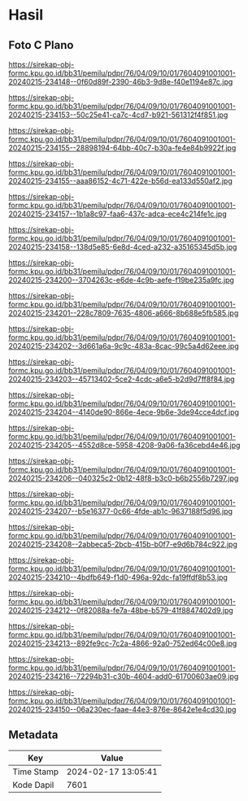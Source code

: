 # Hasil

## Foto C Plano

https://sirekap-obj-formc.kpu.go.id/bb31/pemilu/pdpr/76/04/09/10/01/7604091001001-20240215-234148--0f60d89f-2390-46b3-9d8e-f40e1194e87c.jpg

https://sirekap-obj-formc.kpu.go.id/bb31/pemilu/pdpr/76/04/09/10/01/7604091001001-20240215-234153--50c25e41-ca7c-4cd7-b921-561312f4f851.jpg

https://sirekap-obj-formc.kpu.go.id/bb31/pemilu/pdpr/76/04/09/10/01/7604091001001-20240215-234155--28898194-64bb-40c7-b30a-fe4e84b9922f.jpg

https://sirekap-obj-formc.kpu.go.id/bb31/pemilu/pdpr/76/04/09/10/01/7604091001001-20240215-234155--aaa86152-4c71-422e-b56d-ea133d550af2.jpg

https://sirekap-obj-formc.kpu.go.id/bb31/pemilu/pdpr/76/04/09/10/01/7604091001001-20240215-234157--1b1a8c97-faa6-437c-adca-ece4c214fe1c.jpg

https://sirekap-obj-formc.kpu.go.id/bb31/pemilu/pdpr/76/04/09/10/01/7604091001001-20240215-234158--138d5e85-6e8d-4ced-a232-a35165345d5b.jpg

https://sirekap-obj-formc.kpu.go.id/bb31/pemilu/pdpr/76/04/09/10/01/7604091001001-20240215-234200--3704263c-e6de-4c9b-aefe-f19be235a9fc.jpg

https://sirekap-obj-formc.kpu.go.id/bb31/pemilu/pdpr/76/04/09/10/01/7604091001001-20240215-234201--228c7809-7635-4806-a666-8b688e5fb585.jpg

https://sirekap-obj-formc.kpu.go.id/bb31/pemilu/pdpr/76/04/09/10/01/7604091001001-20240215-234202--3d661a6a-9c9c-483a-8cac-99c5a4d62eee.jpg

https://sirekap-obj-formc.kpu.go.id/bb31/pemilu/pdpr/76/04/09/10/01/7604091001001-20240215-234203--45713402-5ce2-4cdc-a6e5-b2d9d7ff8f84.jpg

https://sirekap-obj-formc.kpu.go.id/bb31/pemilu/pdpr/76/04/09/10/01/7604091001001-20240215-234204--4140de90-866e-4ece-9b6e-3de94cce4dcf.jpg

https://sirekap-obj-formc.kpu.go.id/bb31/pemilu/pdpr/76/04/09/10/01/7604091001001-20240215-234205--4552d8ce-5958-4208-9a06-fa36cebd4e46.jpg

https://sirekap-obj-formc.kpu.go.id/bb31/pemilu/pdpr/76/04/09/10/01/7604091001001-20240215-234206--040325c2-0b12-48f8-b3c0-b6b2556b7297.jpg

https://sirekap-obj-formc.kpu.go.id/bb31/pemilu/pdpr/76/04/09/10/01/7604091001001-20240215-234207--b5e16377-0c66-4fde-ab1c-9637188f5d96.jpg

https://sirekap-obj-formc.kpu.go.id/bb31/pemilu/pdpr/76/04/09/10/01/7604091001001-20240215-234208--2abbeca5-2bcb-415b-b0f7-e9d6b784c922.jpg

https://sirekap-obj-formc.kpu.go.id/bb31/pemilu/pdpr/76/04/09/10/01/7604091001001-20240215-234210--4bdfb649-f1d0-496a-92dc-fa19ffdf8b53.jpg

https://sirekap-obj-formc.kpu.go.id/bb31/pemilu/pdpr/76/04/09/10/01/7604091001001-20240215-234212--0f82088a-fe7a-48be-b579-41f8847402d9.jpg

https://sirekap-obj-formc.kpu.go.id/bb31/pemilu/pdpr/76/04/09/10/01/7604091001001-20240215-234213--892fe9cc-7c2a-4866-92a0-752ed64c00e8.jpg

https://sirekap-obj-formc.kpu.go.id/bb31/pemilu/pdpr/76/04/09/10/01/7604091001001-20240215-234216--72294b31-c30b-4604-add0-61700603ae09.jpg

https://sirekap-obj-formc.kpu.go.id/bb31/pemilu/pdpr/76/04/09/10/01/7604091001001-20240215-234150--06a230ec-faae-44e3-876e-8642e1e4cd30.jpg


## Metadata

| Key        | Value               |
| ---------- | ------------------- |
| Time Stamp | 2024-02-17 13:05:41 |
| Kode Dapil | 7601                |



